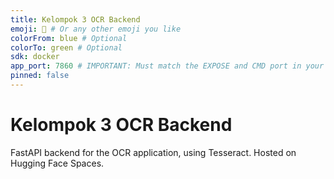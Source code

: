 ```yaml
---
title: Kelompok 3 OCR Backend
emoji: 📄 # Or any other emoji you like
colorFrom: blue # Optional
colorTo: green # Optional
sdk: docker
app_port: 7860 # IMPORTANT: Must match the EXPOSE and CMD port in your Dockerfile (which is 7860)
pinned: false
---
```


# Kelompok 3 OCR Backend

FastAPI backend for the OCR application, using Tesseract. Hosted on Hugging Face Spaces.